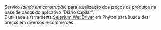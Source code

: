Serviço <i>(ainda em construção)</i> para atualização dos preços de produtos na base de dados do aplicativo "Diário Capilar".</br>
É utilizada a ferramenta <a href="https://github.com/SeleniumHQ">Selenium WebDriver</a> em Phyton para busca dos preços em diversos e-commerces.

